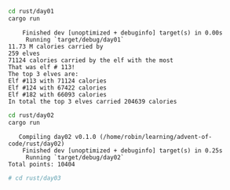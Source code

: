 
``` zsh
cd rust/day01
cargo run
```

        Finished dev [unoptimized + debuginfo] target(s) in 0.00s
         Running `target/debug/day01`
    11.73 M calories carried by
    259 elves
    71124 calories carried by the elf with the most
    That was elf # 113!
    The top 3 elves are:
    Elf #113 with 71124 calories
    Elf #124 with 67422 calories
    Elf #182 with 66093 calories
    In total the top 3 elves carried 204639 calories

``` bash
cd rust/day02
cargo run
```

       Compiling day02 v0.1.0 (/home/robin/learning/advent-of-code/rust/day02)
        Finished dev [unoptimized + debuginfo] target(s) in 0.25s
         Running `target/debug/day02`
    Total points: 10404

``` bash
# cd rust/day03
```
